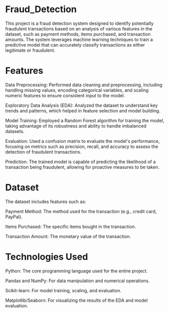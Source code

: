 # Fraud_Detection
This project is a fraud detection system designed to identify potentially fraudulent transactions based on an analysis of various features in the dataset, such as payment methods, items purchased, and transaction amounts. The system leverages machine learning techniques to train a predictive model that can accurately classify transactions as either legitimate or fraudulent.

# Features
Data Preprocessing: Performed data cleaning and preprocessing, including handling missing values, encoding categorical variables, and scaling numeric features to ensure consistent input to the model.

Exploratory Data Analysis (EDA): Analyzed the dataset to understand key trends and patterns, which helped in feature selection and model building.

Model Training: Employed a Random Forest algorithm for training the model, taking advantage of its robustness and ability to handle imbalanced datasets.

Evaluation: Used a confusion matrix to evaluate the model's performance, focusing on metrics such as precision, recall, and accuracy to assess the detection of fraudulent transactions.

Prediction: The trained model is capable of predicting the likelihood of a transaction being fraudulent, allowing for proactive measures to be taken.
# Dataset
The dataset includes features such as:

Payment Method: The method used for the transaction (e.g., credit card, PayPal).

Items Purchased: The specific items bought in the transaction.

Transaction Amount: The monetary value of the transaction.
# Technologies Used

Python: The core programming language used for the entire project.

Pandas and NumPy: For data manipulation and numerical operations.

Scikit-learn: For model training, scaling, and evaluation.

Matplotlib/Seaborn: For visualizing the results of the EDA and model evaluation.
